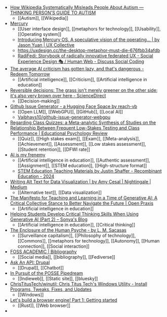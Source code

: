 - [How Wikipedia Systematically Misleads People About Autism — THINKING PERSON'S GUIDE TO AUTISM](https://thinkingautismguide.com/2024/11/how-wikipedia-systematically-misleads-people-about-autism.html)
	- [[Autism]], [[Wikipedia]]
- [Mercury](https://www.mercuryos.com/)
	- [[User interface design]], [[metaphors for technology]], [[Usability]], [[Operating system]]
	- [Introducing Mercury OS. A speculative vision of the operating… | by Jason Yuan | UX Collective](https://uxdesign.cc/introducing-mercury-os-f4de45a04289)
	- https://uxdesign.cc/the-desktop-metaphor-must-die-676fbb34afdb
	- [RadiFedi: Storybook of radically innovative federated UX - Social Experience Design 🎭 / Human Web - Discuss Social Coding](https://discuss.coding.social/t/radifedi-storybook-of-radically-innovative-federated-ux/323/4)
- [The average AI criticism has gotten lazy, and that's dangerous - Redeem Tomorrow](https://redeem-tomorrow.com/the-average-ai-criticism-has-gotten-lazy-and-thats-dangerous)
	- [[Artificial intelligence]], [[Criticism]], [[Artificial intelligence in education]]
- [Reversible decisions: The grass isn't merely greener on the other side; it's also very brown over here - ScienceDirect](https://www.sciencedirect.com/science/article/abs/pii/S0022103113001443)
	- [[Decision-making]]
- [Github Issue Generator - a Hugging Face Space by reach-vb](https://huggingface.co/spaces/reach-vb/github-issue-generator-webgpu)
	- [[Open LLM]], [[WebGPU]], [[GitHub]], [[Local AI]]
	- [Vaibhavs10/github-issue-generator-webgpu](https://github.com/Vaibhavs10/github-issue-generator-webgpu)
- [Regarding Class Quizzes: a Meta-analytic Synthesis of Studies on the Relationship Between Frequent Low-Stakes Testing and Class Performance | Educational Psychology Review](https://link.springer.com/article/10.1007/s10648-020-09563-9)
	- [[Quiz]], [[High stakes exam]], [[Exam]], [[Meta-analysis]], [[Achievement]], [[Assessment]], [[Low stakes assessment]], [[Student retention]], [[DFWI rate]]
- [AI is my frenemy](https://www.linkedin.com/pulse/ai-my-frenemy-justin-shaffer-delbc)
	- [[Artificial intelligence in education]], [[Authentic assessment]], [[Assignment]], [[STEM education]], [[High-structure format]]
	- [STEM Education Teaching Materials by Justin Shaffer - Recombinant Education - 2024](https://www.recombinanteducation.com/materials/)
- [Writing Alt Text for Data Visualization | by Amy Cesal | Nightingale | Medium](https://medium.com/nightingale/writing-alt-text-for-data-visualization-2a218ef43f81)
	- [[Alternative text]], [[Data visualization]]
- [The Manifesto for Teaching and Learning in a Time of Generative AI: A Critical Collective Stance to Better Navigate the Future | Open Praxis](https://openpraxis.org/articles/10.55982/openpraxis.16.4.777)
	- [[Artificial intelligence in education]]
- [Helping Students Develop Critical Thinking Skills When Using Generative AI (Part 2) – Sonya's Blog](https://blog.mcchristie.com/helping-students-develop-critical-thinking-skills-when-using-generative-ai-part-2/)
	- [[Artificial intelligence in education]], [[Critical thinking]]
- [The Enclosure of the Human Psyche - by L. M. Sacasas](https://theconvivialsociety.substack.com/p/the-enclosure-of-the-human-psyche)
	- [[Surveillance capitalism]], [[Philosophy of technology]], [[Commons]], [[metaphors for technology]], [[Autonomy]], [[Human connection]], [[Social interaction]]
- [FOSS ACADEMIC | Bibliography](https://fossacademic.tech/bib.html)
	- [[Social media]], [[bibliography]], [[Fediverse]]
- [Ask An API: Drupal](https://askanapi.mark.ie/)
	- [[Drupal]], [[Chatbot]]
- [In Pursuit of the POSSE Pipedream](https://kfitz.info/posse-pipedream/)
	- [[Indieweb]], [[Static site]], [[bluesky]]
- [ChrisTitusTech/winutil: Chris Titus Tech's Windows Utility - Install Programs, Tweaks, Fixes, and Updates](https://github.com/ChrisTitusTech/winutil?tab=readme-ov-file)
	- [[Windows]]
- [Let's build a browser engine! Part 1: Getting started](https://limpet.net/mbrubeck/2014/08/08/toy-layout-engine-1.html)
	- [[Rust]], [[Web browser]]
-